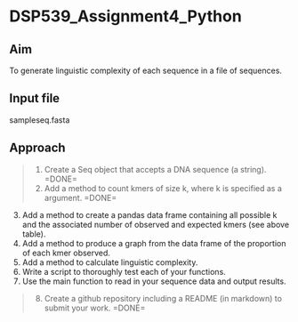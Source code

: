 # DSP539_Assignment4_Python

## Aim
To generate linguistic complexity of each sequence in a file of sequences.

## Input file
sampleseq.fasta

## Approach
> 1. Create a Seq object that accepts a DNA sequence (a string). =DONE=
> 2. Add a method to count kmers of size k, where k is specified as a argument. =DONE=
3. Add a method to create a pandas data frame containing all possible k and the associated number of observed and expected kmers (see above table).
4. Add a method to produce a graph from the data frame of the proportion of each kmer observed.
5. Add a method to calculate linguistic complexity.
6. Write a script to thoroughly test each of your functions.
7. Use the main function to read in your sequence data and output results.
> 8. Create a github repository including a README (in markdown) to submit your work. =DONE=
